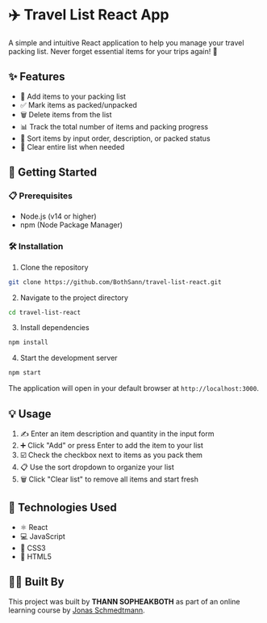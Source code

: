 # ✈️ Travel List React App

A simple and intuitive React application to help you manage your travel packing list. Never forget essential items for your trips again! 🧳

## ✨ Features

- 📝 Add items to your packing list
- ✅ Mark items as packed/unpacked
- 🗑️ Delete items from the list
- 📊 Track the total number of items and packing progress
- 🔄 Sort items by input order, description, or packed status
- 🧹 Clear entire list when needed

## 🚀 Getting Started

### 📋 Prerequisites

- Node.js (v14 or higher)
- npm (Node Package Manager)

### 🛠️ Installation

1. Clone the repository

```bash
git clone https://github.com/BothSann/travel-list-react.git
```

2. Navigate to the project directory

```bash
cd travel-list-react
```

3. Install dependencies

```bash
npm install
```

4. Start the development server

```bash
npm start
```

The application will open in your default browser at `http://localhost:3000`.

## 💡 Usage

1. ✍️ Enter an item description and quantity in the input form
2. ➕ Click "Add" or press Enter to add the item to your list
3. ☑️ Check the checkbox next to items as you pack them
4. 📋 Use the sort dropdown to organize your list
5. 🗑️ Click "Clear list" to remove all items and start fresh

## 🔧 Technologies Used

- ⚛️ React
- 💻 JavaScript
- 🎨 CSS3
- 📄 HTML5

## 👨‍💻 Built By

This project was built by **THANN SOPHEAKBOTH** as part of an online learning course by [Jonas Schmedtmann](https://codingheroes.io/).
